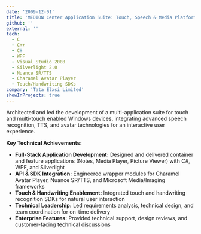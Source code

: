 ```yaml
---
date: '2009-12-01'
title: 'MEDION Center Application Suite: Touch, Speech & Media Platform'
github: ''
external: ''
tech:
  - C
  - C++
  - C#
  - WPF
  - Visual Studio 2008
  - Silverlight 2.0
  - Nuance SR/TTS
  - Charamel Avatar Player
  - Touch/Handwriting SDKs
company: 'Tata Elxsi Limited'
showInProjects: true
---
```


Architected and led the development of a multi-application suite for touch and multi-touch enabled Windows devices, integrating advanced speech recognition, TTS, and avatar technologies for an interactive user experience.

**Key Technical Achievements:**

- **Full-Stack Application Development:** Designed and delivered container and feature applications (Notes, Media Player, Picture Viewer) with C#, WPF, and Silverlight
- **API & SDK Integration:** Engineered wrapper modules for Charamel Avatar Player, Nuance SR/TTS, and Microsoft Media/Imaging frameworks
- **Touch & Handwriting Enablement:** Integrated touch and handwriting recognition SDKs for natural user interaction
- **Technical Leadership:** Led requirements analysis, technical design, and team coordination for on-time delivery
- **Enterprise Features:** Provided technical support, design reviews, and customer-facing technical discussions
